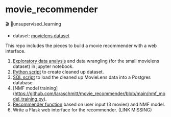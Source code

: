 # movie_recommender
🎬 🍿unsupervised_learning


* dataset: [movielens dataset](https://grouplens.org/datasets/movielens/) 

This repo includes the pieces to build a movie recommender with a web interface.
1. [Exploratory data analysis](https://github.com/laraschmitt/movie_recommender/blob/main/EDA/EDA_movie_lens_100k_complete.ipynb) and data wrangling (for the small movielens dataset) in jupyter notebook.
2. [Python script](https://github.com/laraschmitt/movie_recommender/blob/main/data_wrangling.py) to create cleaned up dataset.
3. [SQL script](https://github.com/laraschmitt/movie_recommender/blob/main/DB_setup/import_tables.sql) to load the cleaned up MovieLens data into a Postgres database. 
4. [NMF model training] (https://github.com/laraschmitt/movie_recommender/blob/main/nmf_model_training.py). 
5. [Recommender function](https://github.com/laraschmitt/movie_recommender/blob/main/flask-app-bootstrap/nmf_recommender.py) based on user input (3 movies) and NMF model.
6. Write a Flask web interface for the recommender. (LINK MISSING)
    
